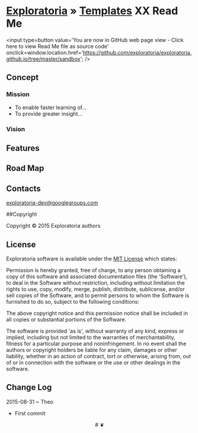 [Exploratoria]( http://exploratoria.github.io ) &raquo; [Templates]( http://exploratoria.github.io/templates/ ) 
XX Read Me
==

<!--is there better wording? -->
<span style=display:none; >[You are now in GitHub source code view - click here to view Read Me file as a web page]( http://exploratoria.github.io/sandbox/templates/readme/index.html "View file as a web page." ) </span>
<input type=button value='You are now in GitHub web page view - Click here to view Read Me file as source code' onclick=window.location.href='https://github.com/exploratoria/exploratoria.github.io/tree/master/sandbox'; />

<!--- the following is a  nice to have
<iframe src="http://exploratoria.github.io/index.html" width=100% height=500px ></iframe>  
_XX - latest revision_ / [Full Screen]( http://exploratoria.github.io/latest/index.html )
-->

## Concept

### Mission  
<!-- a statement of a rationale, applicable now as well as in the future -->

* To enable faster learning of...
* To provide greater insight...


### Vision  
<!--  a descriptive picture of a desired future state -->


## Features

## Road Map

## Contacts

exploratoria-dev@googlegroups.com


##Copyright

Copyright © 2015 Exploratoria authors


## License

Exploratoria software is available under the [MIT License]( http://en.wikipedia.org/wiki/MIT_License) which states:

Permission is hereby granted, free of charge, to any person obtaining a copy of this software and associated documentation files (the 'Software'),
to deal in the Software without restriction, including without limitation the rights to use, copy, modify, merge, publish, distribute, sublicense, and/or sell copies of the Software, and to permit persons to whom the Software is furnished to do so, subject to the following conditions:

The above copyright notice and this permission notice shall be included in all copies or substantial portions of the Software.

The software is provided 'as is', without warranty of any kind, express or implied, including but not limited to the warranties of merchantability, fitness for a particular purpose and noninfringement.
In no event shall the authors or copyright holders be liable for any claim, damages or other liability, whether in an action of contract, tort or otherwise, arising from, out of or in connection with the software or the use or other dealings in the software.


## Change Log

2015-08-31 ~ Theo

* First commit


<!-- read me files in Markdown may contain standard HTML and CSS --> 
<center>
# &#x2766;
</center>

